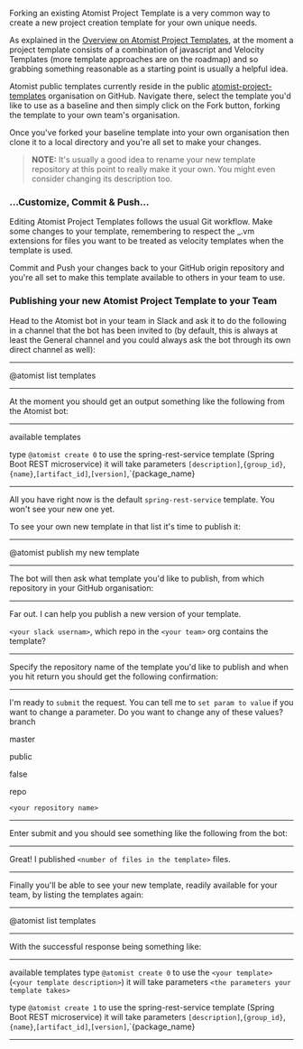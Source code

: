 Forking an existing Atomist Project Template is a very common way to create a new project creation template for your own unique needs.

As explained in the [Overview on Atomist Project Templates](../reference-docs/project-templates-overview.md), at the moment a project template consists of a combination of javascript and Velocity Templates (more template approaches are on the roadmap) and so grabbing something reasonable as a starting point is usually a helpful idea.

Atomist public templates currently reside in the public [atomist-project-templates](https://github.com/atomist-project-templates) organisation on GitHub. Navigate there, select the template you'd like to use as a baseline and then simply click on the Fork button, forking the template to your own team's organisation.

Once you've forked your baseline template into your own organisation then clone it to a local directory and you're all set to make your changes.

> **NOTE:** It's usually a good idea to rename your new template repository at this point to really make it your own. You might even consider changing its description too.

### ...Customize, Commit & Push...

Editing Atomist Project Templates follows the usual Git workflow. Make some changes to your template, remembering to respect the _.vm extensions for files you want to be treated as velocity templates when the template is used.

Commit and Push your changes back to your GitHub origin repository and you're all set to make this template available to others in your team to use.

### Publishing your new Atomist Project Template to your Team

Head to the Atomist bot in your team in Slack and ask it to do the following in a channel that the bot has been invited to (by default, this is always at least the General channel and you could always ask the bot through its own direct channel as well):

---
@atomist list templates

---
At the moment you should get an output something like the following from the Atomist bot:

---
available templates

type `@atomist create 0` to use the spring-rest-service template (Spring Boot REST microservice) 
it will take parameters `[description]`,`{group_id}`,`{name}`,`[artifact_id]`,`[version]`,`{package_name}

---

All you have right now is the default `spring-rest-service` template. You won't see your new one yet.

To see your own new template in that list it's time to publish it:

---
@atomist publish my new template

---

The bot will then ask what template you'd like to publish, from which repository in your GitHub organisation:

---
Far out. I can help you publish a new version of your template.
 
`<your slack usernam>`, which repo in the `<your team>` org contains the template?

---

Specify the repository name of the template you'd like to publish and when you hit return you should get the following confirmation:

---
I'm ready to `submit` the request.  You can tell me to `set param to value` if you want to change a parameter.
Do you want to change any of these values?
branch

master

public

false

repo

`<your repository name>`

---

Enter submit and you should see something like the following from the bot:

---
Great! I published `<number of files in the template>` files.

---

Finally you'll be able to see your new template, readily available for your team, by listing the templates again:

---
@atomist list templates

---

With the successful response being something like:

---
available templates
type `@atomist create 0` to use the `<your template>` (`<your template description>`) 
it will take parameters `<the parameters your template takes>`

type `@atomist create 1` to use the spring-rest-service template (Spring Boot REST microservice) 
it will take parameters `[description]`,`{group_id}`,`{name}`,`[artifact_id]`,`[version]`,`{package_name}

---